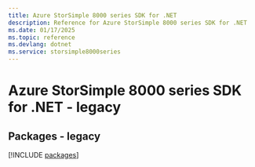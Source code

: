 ```yaml
---
title: Azure StorSimple 8000 series SDK for .NET
description: Reference for Azure StorSimple 8000 series SDK for .NET
ms.date: 01/17/2025
ms.topic: reference
ms.devlang: dotnet
ms.service: storsimple8000series
---
```

# Azure StorSimple 8000 series SDK for .NET - legacy
## Packages - legacy
[!INCLUDE [packages](storsimple-8000-series-index.md)]